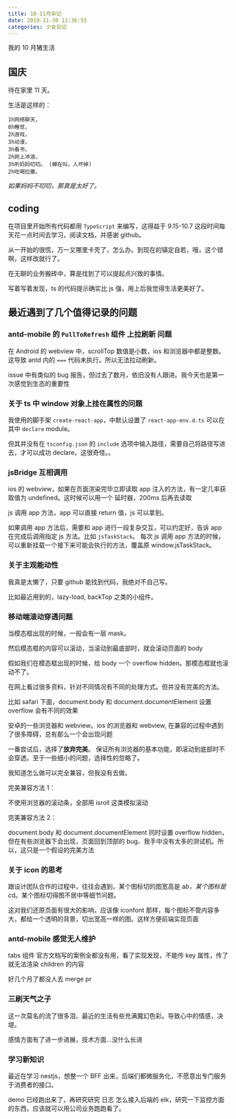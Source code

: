 ```yaml
---
title: 10-11月杂记
date: 2019-11-30 12:36:53
categories: 少女日记
---
```


我的 10 月猪生活

<!--more-->

## 国庆

待在家里 11 天。

生活是这样的：

```火星文
1h网络聊天，
8h睡觉，
2h游戏，
3h动漫，
3h看书，
2h网上冲浪，
3h听妈妈叨叨。 (蝉在叫，人坏掉)
2h吃喝拉撒。
```

_如果妈妈不叨叨，那真是太好了。_

## coding

在项目里开始所有代码都用 `TypeScript` 来编写，这得益于 9.15-10.7 这段时间每天花一点时间去学习，阅读文档，并感谢 github。

从一开始的很慌，万一又哪里卡壳了，怎么办。到现在的镇定自若，哦，这个错啊，这样改就行了。

在无聊的业务搬砖中，算是找到了可以提起点兴致的事情。

写着写着发现，ts 的代码提示确实比 js 强，用上后我觉得生活更美好了。

## 最近遇到了几个值得记录的问题

### antd-mobile 的 `PullToRefresh` 组件 上拉刷新 问题

在 Android 的 webview 中，scrollTop 数值是小数，ios 和浏览器中都是整数。这导致 antd 内的 `===` 代码未执行。所以无法拉动刷新。

issue 中有类似的 bug 报告，但过去了数月，依旧没有人跟进。我今天也是第一次感觉到生态的重要性

### 关于 ts 中 window 对象上挂在属性的问题

我使用的脚手架 `create-react-app`，中默认设置了 `react-app-env.d.ts` 可以在其中 `declare` module。

但其并没有在 `tsconfig.json` 的 `include` 选项中输入路径，需要自己将路径写进去，才可以成功 declare，这很奇怪。。

### jsBridge 互相调用

ios 的 webview，如果在页面渲染完毕立即读取 app 注入的方法，有一定几率获取值为 undefined。这时候可以用一个 延时器，200ms 后再去读取

js 调用 app 方法，app 可以直接 return 值，js 可以拿到。

如果调用 app 方法后，需要和 app 进行一段复杂交互，可以约定好，告诉 app 在完成后调用指定 js 方法。比如 `jsTaskStack`。 每次 js 调用 app 方法的时候，可以重新挂载一个接下来可能会执行的方法，覆盖原 window.jsTaskStack。

### 关于主观能动性

我真是太懒了，只要 github 能找到代码，我绝对不自己写。

比如最近用到的，lazy-load, backTop 之类的小组件。

### 移动端滚动穿透问题

当模态框出现的时候，一般会有一层 mask。

然后模态框的内容可以滚动，当滚动到最底部时，就会滚动页面的 body

假如我们在模态框出现的时候，给 body 一个 overflow hidden。那模态框就也滚动不了。

在网上看过很多资料，针对不同情况有不同的处理方式。但并没有完美的方法。

比如 safari 下面，document.body 和 document.documentElement 设置 overflow 会有不同的效果

安卓的一些浏览器和 webview。ios 的浏览器和 webview, 在兼容的过程中遇到了很多障碍，总有那么一个会出现问题

一番尝试后，选择了**放弃完美**。 保证所有浏览器的基本功能，即滚动到底部时不会穿透。至于一些细小的问题，选择性的忽略了。

我知道怎么做可以完全兼容，但我没有去做。

完美兼容方法 1：

不使用浏览器的滚动条，全部用 isroll 这类模拟滚动

完美兼容方法 2：

document.body 和 document.documentElement 同时设置 overflow hidden，但在有些浏览器下会出现，页面回到顶部的 bug、我手中没有太多的测试机。所以，这只是一个假设的完美方法

### 关于 icon 的思考

跟设计团队合作的过程中，往往会遇到，某个图标切的图宽高是 a*b，某个图标是 c*d。某个图标切得图不居中等细节问题。

这对我们还原页面有很大的影响，应该像 iconfont 那样，每个图标不管内容多大，都给一个透明的背景，切出宽高一样的图。这样方便前端实现页面

### antd-mobile 感觉无人维护

tabs 组件 官方文档写的案例全都没有用，看了实现发现，不能传 key 属性，传了就无法渲染 children 的内容

好几个月了都没人去 merge pr

### 三刷天气之子

这一次莫名的流了很多泪、最近的生活有些充满魔幻色彩。导致心中的情感，决堤。

感情方面有了进一步进展，技术方面...没什么长进

### 学习新知识

最近在学习 nestjs，想整一个 BFF 出来，后端们都微服务化，不愿意出专门服务于消费者的接口。

demo 已经跑出来了，再研究研究 日志 怎么接入后端的 elk，研究一下监控方面的东西，应该就可以用公司业务跑跑看了。
